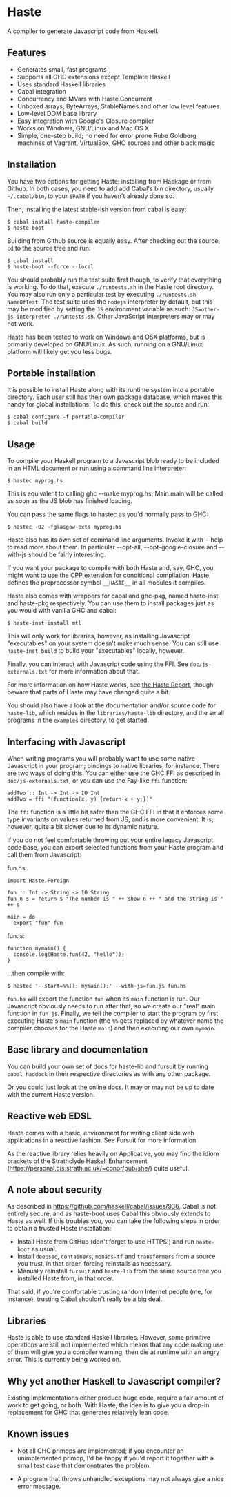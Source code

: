 Haste
=====

A compiler to generate Javascript code from Haskell.

Features
--------

* Generates small, fast programs
* Supports all GHC extensions except Template Haskell
* Uses standard Haskell libraries
* Cabal integration
* Concurrency and MVars with Haste.Concurrent
* Unboxed arrays, ByteArrays, StableNames and other low level features
* Low-level DOM base library
* Easy integration with Google's Closure compiler
* Works on Windows, GNU/Linux and Mac OS X
* Simple, one-step build; no need for error prone Rube Goldberg machines of
  Vagrant, VirtualBox, GHC sources and other black magic


Installation
------------

You have two options for getting Haste: installing from Hackage or from
Github. In both cases, you need to add add Cabal's bin directory, usually
`~/.cabal/bin`, to your `$PATH` if you haven't already done so.

Then, installing the latest stable-ish version from cabal is easy:

    $ cabal install haste-compiler
    $ haste-boot

Building from Github source is equally easy. After checking out the source,
`cd` to the source tree and run:

    $ cabal install
    $ haste-boot --force --local

You should probably run the test suite first though, to verify that everything
is working. To do that, execute `./runtests.sh` in the Haste root directory.
You may also run only a particular test by executing `./runtests.sh NameOfTest`.
The test suite uses the `nodejs` interpreter by default, but this may be
modified by setting the `JS` environment variable as such:
`JS=other-js-interpreter ./runtests.sh`. Other JavaScript interpreters may or
may not work.

Haste has been tested to work on Windows and OSX platforms, but is primarily
developed on GNU/Linux. As such, running on a GNU/Linux platform will likely
get you less bugs.


Portable installation
---------------------

It is possible to install Haste along with its runtime system into a portable
directory. Each user still has their own package database, which makes this
handy for global installations. To do this, check out the source and run:

    $ cabal configure -f portable-compiler
    $ cabal build


Usage
-----

To compile your Haskell program to a Javascript blob ready to be included in an
HTML document or run using a command line interpreter:

    $ hastec myprog.hs

This is equivalent to calling ghc --make myprog.hs; Main.main will be called
as soon as the JS blob has finished loading.

You can pass the same flags to hastec as you'd normally pass to GHC:

    $ hastec -O2 -fglasgow-exts myprog.hs

Haste also has its own set of command line arguments. Invoke it with --help to
read more about them. In particular --opt-all, --opt-google-closure and
--with-js should be fairly interesting.

If you want your package to compile with both Haste and, say, GHC, you might
want to use the CPP extension for conditional compilation. Haste defines the
preprocessor symbol `__HASTE__` in all modules it compiles.

Haste also comes with wrappers for cabal and ghc-pkg, named haste-inst and
haste-pkg respectively. You can use them to install packages just as you would
with vanilla GHC and cabal:

    $ haste-inst install mtl

This will only work for libraries, however, as installing Javascript
"executables" on your system doesn't make much sense. You can still use
`haste-inst build` to build your "executables" locally, however.

Finally, you can interact with Javascript code using the FFI. See
`doc/js-externals.txt` for more information about that.

For more information on how Haste works, see
[the Haste Report](http://ekblad.cc/hastereport.pdf "Haste Report"),
though beware that parts of Haste may have changed quite a bit.

You should also have a look at the documentation and/or source code for
`haste-lib`, which resides in the `libraries/haste-lib` directory, and the
small programs in the `examples` directory, to get started.


Interfacing with Javascript
---------------------------

When writing programs you will probably want to use some native Javascript
in your program; bindings to native libraries, for instance. There are two ways
of doing this. You can either use the GHC FFI as described in
`doc/js-externals.txt`, or you can use the Fay-like `ffi` function:

    addTwo :: Int -> Int -> IO Int
    addTwo = ffi "(function(x, y) {return x + y;})"

The `ffi` function is a little bit safer than the GHC FFI in that it enforces
some type invariants on values returned from JS, and is more convenient. It is,
however, quite a bit slower due to its dynamic nature.

If you do not feel comfortable throwing out your entire legacy Javascript
code base, you can export selected functions from your Haste program and call
them from Javascript:

fun.hs:

    import Haste.Foreign
    
    fun :: Int -> String -> IO String
    fun n s = return $ "The number is " ++ show n ++ " and the string is " ++ s
    
    main = do
      export "fun" fun

fun.js:

    function mymain() {
      console.log(Haste.fun(42, "hello"));
    }

...then compile with:

    $ hastec '--start=%%(); mymain();' --with-js=fun.js fun.hs

`fun.hs` will export the function `fun` when its `main` function is run.
Our Javascript obviously needs to run after that, so we create our "real" main
function in `fun.js`. Finally, we tell the compiler to start the program by
first executing Haste's `main` function (the `%%` gets replaced by whatever
name the compiler chooses for the Haste `main`) and then executing our own
`mymain`.


Base library and documentation
------------------------------

You can build your own set of docs for haste-lib and fursuit by running
`cabal haddock` in their respective directories as with any other package.

Or you could just look at [the online docs](http://ekblad.cc/haste-doc).
It may or may not be up to date with the current Haste version.


Reactive web EDSL
-----------------

Haste comes with a basic, environment for writing client side web applications
in a reactive fashion. See Fursuit for more information.

As the reactive library relies heavily on Applicative, you may find the idiom
brackets of the Strathclyde Haskell Enhancement
(https://personal.cis.strath.ac.uk/~conor/pub/she/) quite useful.


A note about security
---------------------

As described in https://github.com/haskell/cabal/issues/936,
Cabal is not entirely secure, and as haste-boot uses Cabal this obviously extends
to Haste as well. If this troubles you, you can take the following steps in order
to obtain a trusted Haste installation:

* Install Haste from GitHub (don't forget to use HTTPS!) and run `haste-boot`
  as usual.
* Install `deepseq`, `containers`, `monads-tf` and `transformers` from a source
  you trust, in that order, forcing reinstalls as necessary.
* Manually reinstall `fursuit` and `haste-lib` from the same source tree you
  installed Haste from, in that order.

That said, if you're comfortable trusting random Internet people
(me, for instance), trusting Cabal shouldn't really be a big deal.


Libraries
---------

Haste is able to use standard Haskell libraries. However, some primitive
operations are still not implemented which means that any code making use 
of them will give you a compiler warning, then die at runtime with an angry
error. This is currently being worked on.


Why yet another Haskell to Javascript compiler?
-----------------------------------------------

Existing implementations either produce huge code, require a fair amount of
work to get going, or both. With Haste, the idea is to give you a drop-in
replacement for GHC that generates relatively lean code.


Known issues
------------

* Not all GHC primops are implemented; if you encounter an unimplemented
  primop, I'd be happy if you'd report it together with a small test case that
  demonstrates the problem.

* A program that throws unhandled exceptions may not always give a nice error
  message.
